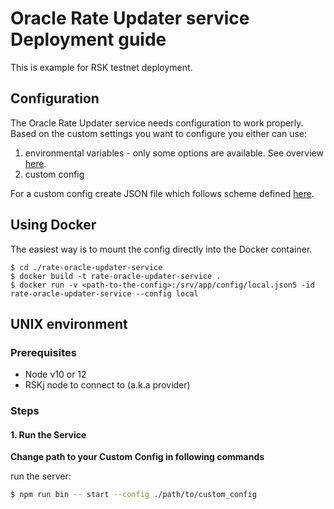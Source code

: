 # Oracle Rate Updater service Deployment guide

This is example for RSK testnet deployment.

## Configuration

The Oracle Rate Updater service needs configuration to work properly. Based on the custom settings you want to configure you either can use:

 1. environmental variables - only some options are available. See overview [here](./README.md#environment-variables-overview).
 2. custom config

For a custom config create JSON file which follows scheme defined [here](./src/definitions.ts).

## Using Docker

The easiest way is to mount the config directly into the Docker container.

```
$ cd ./rate-oracle-updater-service
$ docker build -t rate-oracle-updater-service .
$ docker run -v <path-to-the-config>:/srv/app/config/local.json5 -id rate-oracle-updater-service --config local
```

## UNIX environment

### Prerequisites

 - Node v10 or 12
 - RSKj node to connect to (a.k.a provider)

### Steps

#### 1. Run the Service

**Change path to your Custom Config in following commands**

run the server:

```bash
$ npm run bin -- start --config ./path/to/custom_config
```
